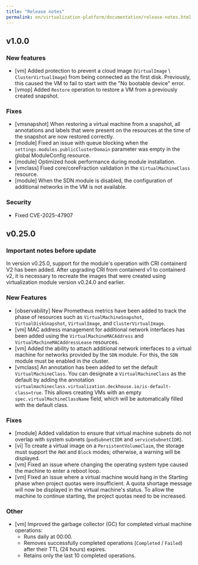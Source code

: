 ```yaml
---
title: "Release notes"
permalink: en/virtualization-platform/documentation/release-notes.html
---
```


## v1.0.0

### New features

* [vm] Added protection to prevent a cloud image (`VirtualImage` \ `ClusterVirtualImage`) from being connected as the first disk. Previously, this caused the VM to fail to start with the "No bootable device" error.
* [vmop] Added `Restore` operation to restore a VM from a previously created snapshot.

### Fixes

* [vmsnapshot] When restoring a virtual machine from a snapshot, all annotations and labels that were present on the resources at the time of the snapshot are now restored correctly.
* [module] Fixed an issue with queue blocking when the `settings.modules.publicClusterDomain` parameter was empty in the global ModuleConfig resource.
* [module] Optimized hook performance during module installation.
* [vmclass] Fixed core/coreFraction validation in the `VirtualMachineClass` resource.
* [module] When the SDN module is disabled, the configuration of additional networks in the VM is not available.

### Security

* Fixed CVE-2025-47907

## v0.25.0

### Important notes before update

In version v0.25.0, support for the module's operation with CRI containerd V2 has been added.
After upgrading CRI from containerd v1 to containerd v2, it is necessary to recreate the images that were created using virtualization module version v0.24.0 and earlier.

### New Features

- [observability] New Prometheus metrics have been added to track the phase of resources such as `VirtualMachineSnapshot`, `VirtualDiskSnapshot`, `VirtualImage`, and `ClusterVirtualImage`.
- [vm] MAC address management for additional network interfaces has been added using the `VirtualMachineMACAddress` and `VirtualMachineMACAddressLease` resources.
- [vm] Added the ability to attach additional network interfaces to a virtual machine for networks provided by the `SDN` module. For this, the `SDN` module must be enabled in the cluster.
- [vmclass] An annotation has been added to set the default `VirtualMachineClass`. You can designate a `VirtualMachineClass` as the default by adding the annotation
  `virtualmachineclass.virtualization.deckhouse.io/is-default-class=true`.
This allows creating VMs with an empty `spec.virtualMachineClassName` field, which will be automatically filled with the default class.

### Fixes

- [module] Added validation to ensure that virtual machine subnets do not overlap with system subnets (`podSubnetCIDR` and `serviceSubnetCIDR`).
- [vi] To create a virtual image on a `PersistentVolumeClaim`, the storage must support the `RWX` and `Block` modes; otherwise, a warning will be displayed.
- [vm] Fixed an issue where changing the operating system type caused the machine to enter a reboot loop.
- [vm] Fixed an issue where a virtual machine would hang in the Starting phase when project quotas were insufficient. A quota shortage message will now be displayed in the virtual machine's status. To allow the machine to continue starting, the project quotas need to be increased.

### Other

- [vm] Improved the garbage collector (GC) for completed virtual machine operations:
  - Runs daily at 00:00.
  - Removes successfully completed operations (`Completed` / `Failed`) after their TTL (24 hours) expires.
  - Retains only the last 10 completed operations.
